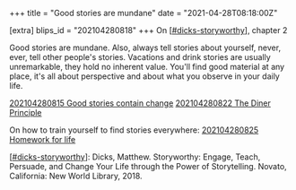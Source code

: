 +++
title = "Good stories are mundane"
date = "2021-04-28T08:18:00Z"

[extra]
blips_id = "202104280818"
+++
On [[#dicks-storyworthy](/blips/tags/dicks-storyworthy)], chapter 2

Good stories are mundane. Also, always tell stories about yourself, never, ever, tell other people's stories. Vacations and drink stories are usually unremarkable, they hold no inherent value. You'll find good material at any place, it's all about perspective and about what you observe in your daily life.

[202104280815 Good stories contain change](/blips/202104280815-good-stories-contain-change)
[202104280822 The Diner Principle](/blips/202104280822-the-diner-principle)

On how to train yourself to find stories everywhere: [202104280825 Homework for life](/blips/202104280825-homework-for-life)

[[#dicks-storyworthy](/blips/tags/dicks-storyworthy)]: Dicks, Matthew. Storyworthy: Engage, Teach, Persuade, and Change Your Life through the Power of Storytelling. Novato, California: New World Library, 2018.
